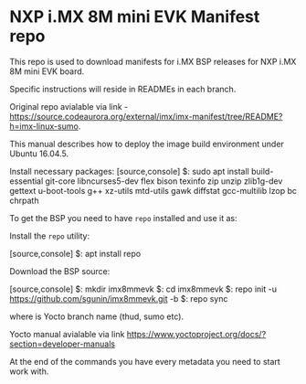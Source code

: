 # NXP i.MX 8M mini EVK Manifest repo
This repo is used to download manifests for i.MX BSP releases for NXP i.MX 8M mini EVK board.

Specific instructions will reside in READMEs in each branch.

Original repo avialable via link - https://source.codeaurora.org/external/imx/imx-manifest/tree/README?h=imx-linux-sumo.

This manual describes how to deploy the image build environment under Ubuntu 16.04.5.

Install necessary packages:
[source,console]
$: sudo apt install build-essential git-core libncurses5-dev flex bison texinfo zip unzip zlib1g-dev gettext u-boot-tools g++ xz-utils mtd-utils gawk diffstat gcc-multilib lzop bc chrpath

To get the BSP you need to have `repo` installed and use it as:

Install the `repo` utility:

[source,console]
$: apt install repo

Download the BSP source:

[source,console]
$: mkdir imx8mmevk
$: cd imx8mmevk
$: repo init -u https://github.com/sgunin/imx8mmevk.git -b <branch>
$: repo sync

where <branch> is Yocto branch name (thud, sumo etc).

Yocto manual avialable via link https://www.yoctoproject.org/docs/?section=developer-manuals

At the end of the commands you have every metadata you need to start work with.
